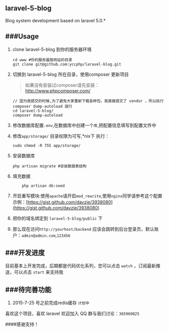 ## laravel-5-blog

Blog system development based on laravel  5.0.*

###Usage
---
1. clone laravel-5-blog 到你的服务器环境

	```
	cd www #你的服务器放网站的目录
	git clone git@github.com:yccphp/laravel-blog.git
	```

1. 切换到 laravel-5-blog 所在目录，使用composer 更新项目

	> 如果没有安装过composer请先安装：<br>
 	http://www.phpcomposer.com/
	```
	// 因为我提交的时候,为了避免大家重新下载各种包，我直接提交了 vendor ，所以执行 composer dump-autoload 就行
	cd laravel-5-blog/
	composer dump-autoload	
	```

1. 修改数据库配置`.env`,在数据库中创建一个`库`,把配置信息填写到配置文件中

1. 修改`app/storage/` 目录权限为可写,*nix下 执行：

    ```
    sudo chmod -R 755 app/storage/
    ```


1. 安装数据库

    ```
    php artisan migrate #安装数据表结构
    ```

1. 填充数据

	```
		php artisan db:seed
	```


1. 开启重写模块:使用`apache`请开启`mod_rewrite`,使用`nginx`同学请参考这个配置示例：[https://gist.github.com/davzie/3938080](https://gist.github.com/davzie/3938080)


1. 把你的域名绑定到 `laravel-5-blog/public` 下

1. 那么现在访问`http://yourhost/backend` 应该会跳转到后台登录页，默认账户：`admin@admin.com`,`123456`


###开发进度
---
目前基本上开发完成，后期都是代码优化系列，您可以点击 `watch` ，订阅最新推送，可以点击 `start` 来支持我


###待完善功能
---

1. 2015-7-25 号之前完成redis缓存   		`计划中`





喜欢这个项目，喜欢 laravel 欢迎加入 QQ 群与我们讨论：`365969825`

####感谢支持！
